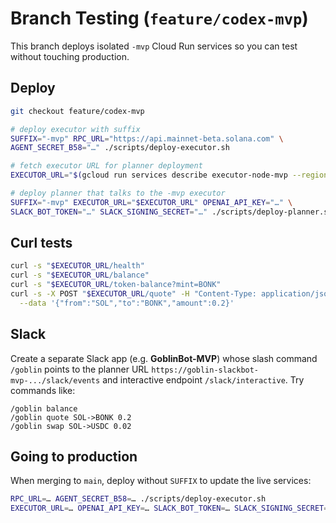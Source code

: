 # Branch Testing (`feature/codex-mvp`)

This branch deploys isolated `-mvp` Cloud Run services so you can test without
touching production.

## Deploy

```bash
git checkout feature/codex-mvp

# deploy executor with suffix
SUFFIX="-mvp" RPC_URL="https://api.mainnet-beta.solana.com" \
AGENT_SECRET_B58="…" ./scripts/deploy-executor.sh

# fetch executor URL for planner deployment
EXECUTOR_URL="$(gcloud run services describe executor-node-mvp --region australia-southeast1 --format='value(status.url)')"

# deploy planner that talks to the -mvp executor
SUFFIX="-mvp" EXECUTOR_URL="$EXECUTOR_URL" OPENAI_API_KEY="…" \
SLACK_BOT_TOKEN="…" SLACK_SIGNING_SECRET="…" ./scripts/deploy-planner.sh
```

## Curl tests

```bash
curl -s "$EXECUTOR_URL/health"
curl -s "$EXECUTOR_URL/balance"
curl -s "$EXECUTOR_URL/token-balance?mint=BONK"
curl -s -X POST "$EXECUTOR_URL/quote" -H "Content-Type: application/json" \
  --data '{"from":"SOL","to":"BONK","amount":0.2}'
```

## Slack

Create a separate Slack app (e.g. **GoblinBot-MVP**) whose slash command
`/goblin` points to the planner URL `https://goblin-slackbot-mvp-.../slack/events`
and interactive endpoint `/slack/interactive`. Try commands like:

```
/goblin balance
/goblin quote SOL->BONK 0.2
/goblin swap SOL->USDC 0.02
```

## Going to production

When merging to `main`, deploy without `SUFFIX` to update the live services:

```bash
RPC_URL=… AGENT_SECRET_B58=… ./scripts/deploy-executor.sh
EXECUTOR_URL=… OPENAI_API_KEY=… SLACK_BOT_TOKEN=… SLACK_SIGNING_SECRET=… ./scripts/deploy-planner.sh
```

